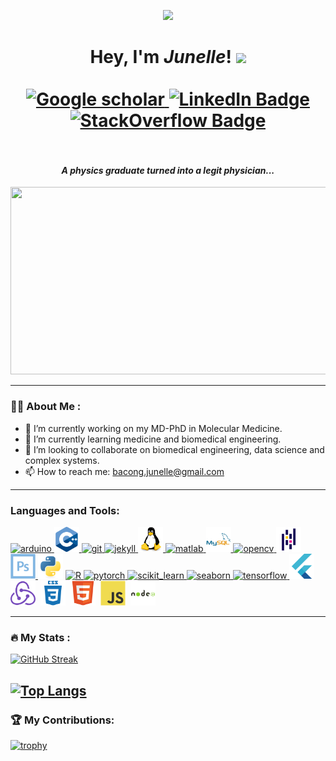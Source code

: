 

<p align="center">  <img src="https://media.giphy.com/media/WpUcKUgtay34Yq2rtC/giphy.gif" width="250"/></p>
<h1 align="center"> Hey,  I'm <i>Junelle</i>! <img src="https://media.giphy.com/media/hvRJCLFzcasrR4ia7z/giphy.gif" width="30px"/> </br></br>
<div id="badges" padding-top=2>
  <a href="https://scholar.google.com/citations?user=V-yA8awAAAAJ&hl=en&oi=ao">
    <img src="https://img.shields.io/badge/Google Scholar-black?style=for-the-badge&logo=google&logoColor=white" alt="Google scholar"/>
  </a>
  <a href="https://www.linkedin.com/in/junelle-rey-bacong-994a6b153/">
    <img src="https://img.shields.io/badge/LinkedIn-blue?style=for-the-badge&logo=linkedin&logoColor=white" alt="LinkedIn Badge"/>
  </a>
  <a href="https://stackoverflow.com/users/10003652/junelle-rey">
    <img src="https://img.shields.io/badge/StackOverflow-white?style=for-the-badge&logo=stackoverflow&logoColor=orange" alt="StackOverflow Badge"/>
  </a>
  
  
</div>

<div align="center"> <img src="https://komarev.com/ghpvc/?username=jcbacong&style=flat-square&color=blue" alt=""/> </div>


<h4 align="center"><i>A physics graduate turned into a legit physician... </i></h4>


<div align="center">
  <img src="https://media.giphy.com/media/wwg1suUiTbCY8H8vIA/giphy-downsized-large.gif" width="600" height="300"/>
</div>

---
### :man_technologist: About Me :

- 🔭 I’m currently working on my MD-PhD in Molecular Medicine.
- 🌱 I’m currently learning medicine and biomedical engineering.
- 👯 I’m looking to collaborate on biomedical engineering, data science and complex systems.
- 📫 How to reach me: bacong.junelle@gmail.com

---

<h3 align="left">Languages and Tools:</h3>
<p align="left"> <a href="https://www.arduino.cc/" target="_blank" rel="noreferrer"> <img src="https://cdn.worldvectorlogo.com/logos/arduino-1.svg" alt="arduino" width="40" height="40"/> </a> <a href="https://www.w3schools.com/cpp/" target="_blank" rel="noreferrer"> <img src="https://raw.githubusercontent.com/devicons/devicon/master/icons/cplusplus/cplusplus-original.svg" alt="cplusplus" width="40" height="40"/> </a> <a href="https://git-scm.com/" target="_blank" rel="noreferrer"> <img src="https://www.vectorlogo.zone/logos/git-scm/git-scm-icon.svg" alt="git" width="40" height="40"/> </a> <a href="https://jekyllrb.com/" target="_blank" rel="noreferrer"> <img src="https://www.vectorlogo.zone/logos/jekyllrb/jekyllrb-icon.svg" alt="jekyll" width="40" height="40"/> </a> <a href="https://www.linux.org/" target="_blank" rel="noreferrer"> <img src="https://raw.githubusercontent.com/devicons/devicon/master/icons/linux/linux-original.svg" alt="linux" width="40" height="40"/> </a> <a href="https://www.mathworks.com/" target="_blank" rel="noreferrer"> <img src="https://upload.wikimedia.org/wikipedia/commons/2/21/Matlab_Logo.png" alt="matlab" width="40" height="40"/> </a> <a href="https://www.mysql.com/" target="_blank" rel="noreferrer"> <img src="https://raw.githubusercontent.com/devicons/devicon/master/icons/mysql/mysql-original-wordmark.svg" alt="mysql" width="40" height="40"/> </a> <a href="https://opencv.org/" target="_blank" rel="noreferrer"> <img src="https://www.vectorlogo.zone/logos/opencv/opencv-icon.svg" alt="opencv" width="40" height="40"/> </a> <a href="https://pandas.pydata.org/" target="_blank" rel="noreferrer"> <img src="https://raw.githubusercontent.com/devicons/devicon/2ae2a900d2f041da66e950e4d48052658d850630/icons/pandas/pandas-original.svg" alt="pandas" width="40" height="40"/> </a> <a href="https://www.photoshop.com/en" target="_blank" rel="noreferrer"> <img src="https://raw.githubusercontent.com/devicons/devicon/master/icons/photoshop/photoshop-line.svg" alt="photoshop" width="40" height="40"/> </a> <a href="https://www.python.org" target="_blank" rel="noreferrer"> <img src="https://raw.githubusercontent.com/devicons/devicon/master/icons/python/python-original.svg" alt="python" width="40" height="40"/></a> <a href="https://www.r-project.org/" target="_blank" rel="noreferrer"> <img src="https://www.clipartmax.com/png/middle/13-137348_logo-r-programming.png" alt="R" width="40" height="40"/> </a> 
  <a href="https://pytorch.org/" target="_blank" rel="noreferrer"> <img src="https://www.vectorlogo.zone/logos/pytorch/pytorch-icon.svg" alt="pytorch" width="40" height="40"/> </a> <a href="https://scikit-learn.org/" target="_blank" rel="noreferrer"> <img src="https://upload.wikimedia.org/wikipedia/commons/0/05/Scikit_learn_logo_small.svg" alt="scikit_learn" width="40" height="40"/> </a> <a href="https://seaborn.pydata.org/" target="_blank" rel="noreferrer"> <img src="https://seaborn.pydata.org/_images/logo-mark-lightbg.svg" alt="seaborn" width="40" height="40"/> </a> <a href="https://www.tensorflow.org" target="_blank" rel="noreferrer"> <img src="https://www.vectorlogo.zone/logos/tensorflow/tensorflow-icon.svg" alt="tensorflow" width="40" height="40"/> </a> 
  <img src="https://github.com/devicons/devicon/blob/master/icons/flutter/flutter-original.svg" title="Flutter" alt="Flutter" width="40" height="40"/>&nbsp;
  <img src="https://github.com/devicons/devicon/blob/master/icons/redux/redux-original.svg" title="Redux" alt="Redux " width="40" height="40"/>&nbsp;
  <img src="https://github.com/devicons/devicon/blob/master/icons/css3/css3-plain-wordmark.svg"  title="CSS3" alt="CSS" width="40" height="40"/>&nbsp;
  <img src="https://github.com/devicons/devicon/blob/master/icons/html5/html5-original.svg" title="HTML5" alt="HTML" width="40" height="40"/>&nbsp;
  <img src="https://github.com/devicons/devicon/blob/master/icons/javascript/javascript-original.svg" title="JavaScript" alt="JavaScript" width="40" height="40"/>&nbsp;
  <img src="https://github.com/devicons/devicon/blob/master/icons/nodejs/nodejs-original-wordmark.svg" title="NodeJS" alt="NodeJS" width="40" height="40"/>&nbsp;
  </p>

---

### :fire: My Stats :
[![GitHub Streak](https://github-readme-streak-stats.herokuapp.com?user=jcbacong&theme=dark)](https://git.io/streak-stats)


[![Top Langs](https://github-readme-stats.vercel.app/api/top-langs/?username=jcbacong&layout=compact&theme=dark)](https://github.com/anuraghazra/github-readme-stats)
---
### 🏆 My Contributions:
[![trophy](https://github-profile-trophy.vercel.app/?username=jcbacong&theme=onedark)](https://github.com/ryo-ma/github-profile-trophy)
